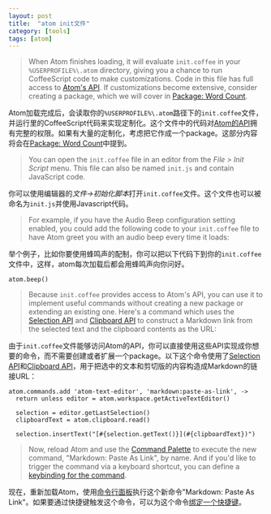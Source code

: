 ```yaml
---
layout: post
title:  "atom init文件"
category: [tools]
tags: [atom]
---
```


 > When Atom finishes loading, it will evaluate `init.coffee` in your `%USERPROFILE%\.atom` directory, giving you a chance to run CoffeeScript code to make customizations. Code in this file has full access to [Atom's API](https://atom.io/docs/api/latest). If customizations become extensive, consider creating a package, which we will cover in [Package: Word Count](http://flight-manual.atom.io/hacking-atom/sections/package-word-count).  

Atom加载完成后，会读取你的`%USERPROFILE%\.atom`路径下的`init.coffee`文件，并运行里的CoffeeScript代码来实现定制化。这个文件中的代码对[Atom的API](https://atom.io/docs/api/latest)拥有完整的权限。如果有大量的定制化，考虑把它作成一个package。这部分内容将会在[Package: Word Count](http://flight-manual.atom.io/hacking-atom/sections/package-word-count)中提到。  

<!-- more -->

 > You can open the `init.coffee` file in an editor from the *File > Init Script* menu. This file can also be named `init.js` and contain JavaScript code.  

你可以使用编辑器的*文件->初始化脚本*打开`init.coffee`文件。这个文件也可以被命名为`init.js`并使用Javascript代码。  

 > For example, if you have the Audio Beep configuration setting enabled, you could add the following code to your `init.coffee` file to have Atom greet you with an audio beep every time it loads:  

举个例子，比如你要使用蜂鸣声的配制，你可以把以下代码下到你的`init.coffee`文件中，这样，atom每次加载后都会用蜂鸣声向你问好。  

```
atom.beep()
```

 > Because `init.coffee` provides access to Atom's API, you can use it to implement useful commands without creating a new package or extending an existing one. Here's a command which uses the [Selection API](https://atom.io/docs/api/latest/Selection) and [Clipboard API](https://atom.io/docs/api/latest/Clipboard) to construct a Markdown link from the selected text and the clipboard contents as the URL:

由于`init.coffee`文件能够访问Atom的API，你可以直接使用这些API实现成你想要的命令，而不需要创建或者扩展一个package。以下这个命令使用了[Selection API](https://atom.io/docs/api/latest/Selection)和[Clipboard API](https://atom.io/docs/api/latest/Clipboard)，用于把选中的文本和剪切版的内容构造成Markdown的链接URL：

```
atom.commands.add 'atom-text-editor', 'markdown:paste-as-link', ->
  return unless editor = atom.workspace.getActiveTextEditor()

  selection = editor.getLastSelection()
  clipboardText = atom.clipboard.read()

  selection.insertText("[#{selection.getText()}](#{clipboardText})")
```

 > Now, reload Atom and use the [Command Palette](http://flight-manual.atom.io/getting-started/sections/atom-basics/#command-palette) to execute the new command, "Markdown: Paste As Link", by name. And if you'd like to trigger the command via a keyboard shortcut, you can define a [keybinding for the command](http://flight-manual.atom.io/using-atom/sections/basic-customization/#customizing-keybindings).
 
 现在，重新加载Atom，使用[命令行面板](http://flight-manual.atom.io/getting-started/sections/atom-basics/#command-palette)执行这个新命令"Markdown: Paste As Link"。如果要通过快捷键触发这个命令，可以为这个命令[绑定一个快捷键](http://flight-manual.atom.io/using-atom/sections/basic-customization/#customizing-keybindings)。